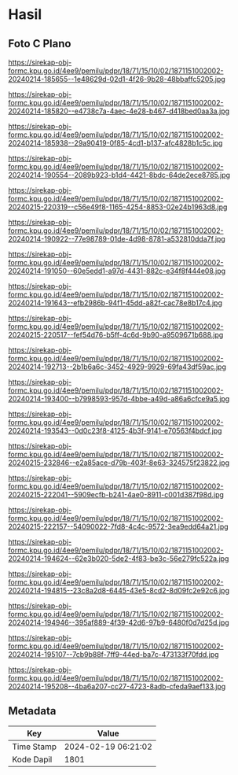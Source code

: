 # Hasil

## Foto C Plano

https://sirekap-obj-formc.kpu.go.id/4ee9/pemilu/pdpr/18/71/15/10/02/1871151002002-20240214-185655--1e48629d-02d1-4f26-9b28-48bbaffc5205.jpg

https://sirekap-obj-formc.kpu.go.id/4ee9/pemilu/pdpr/18/71/15/10/02/1871151002002-20240214-185820--e4738c7a-4aec-4e28-b467-d418bed0aa3a.jpg

https://sirekap-obj-formc.kpu.go.id/4ee9/pemilu/pdpr/18/71/15/10/02/1871151002002-20240214-185938--29a90419-0f85-4cd1-b137-afc4828b1c5c.jpg

https://sirekap-obj-formc.kpu.go.id/4ee9/pemilu/pdpr/18/71/15/10/02/1871151002002-20240214-190554--2089b923-b1d4-4421-8bdc-64de2ece8785.jpg

https://sirekap-obj-formc.kpu.go.id/4ee9/pemilu/pdpr/18/71/15/10/02/1871151002002-20240215-220319--c56e49f8-1165-4254-8853-02e24b1963d8.jpg

https://sirekap-obj-formc.kpu.go.id/4ee9/pemilu/pdpr/18/71/15/10/02/1871151002002-20240214-190922--77e98789-01de-4d98-8781-a532810dda7f.jpg

https://sirekap-obj-formc.kpu.go.id/4ee9/pemilu/pdpr/18/71/15/10/02/1871151002002-20240214-191050--60e5edd1-a97d-4431-882c-e34f8f444e08.jpg

https://sirekap-obj-formc.kpu.go.id/4ee9/pemilu/pdpr/18/71/15/10/02/1871151002002-20240214-191643--efb2986b-94f1-45dd-a82f-cac78e8b17c4.jpg

https://sirekap-obj-formc.kpu.go.id/4ee9/pemilu/pdpr/18/71/15/10/02/1871151002002-20240215-220517--fef54d76-b5ff-4c6d-9b90-a9509671b688.jpg

https://sirekap-obj-formc.kpu.go.id/4ee9/pemilu/pdpr/18/71/15/10/02/1871151002002-20240214-192713--2b1b6a6c-3452-4929-9929-69fa43df59ac.jpg

https://sirekap-obj-formc.kpu.go.id/4ee9/pemilu/pdpr/18/71/15/10/02/1871151002002-20240214-193400--b7998593-957d-4bbe-a49d-a86a6cfce9a5.jpg

https://sirekap-obj-formc.kpu.go.id/4ee9/pemilu/pdpr/18/71/15/10/02/1871151002002-20240214-193543--0d0c23f8-4125-4b3f-9141-e70563f4bdcf.jpg

https://sirekap-obj-formc.kpu.go.id/4ee9/pemilu/pdpr/18/71/15/10/02/1871151002002-20240215-232846--e2a85ace-d79b-403f-8e63-324575f23822.jpg

https://sirekap-obj-formc.kpu.go.id/4ee9/pemilu/pdpr/18/71/15/10/02/1871151002002-20240215-222041--5909ecfb-b241-4ae0-8911-c001d387f98d.jpg

https://sirekap-obj-formc.kpu.go.id/4ee9/pemilu/pdpr/18/71/15/10/02/1871151002002-20240215-222157--54090022-7fd8-4c4c-9572-3ea9edd64a21.jpg

https://sirekap-obj-formc.kpu.go.id/4ee9/pemilu/pdpr/18/71/15/10/02/1871151002002-20240214-194624--62e3b020-5de2-4f83-be3c-56e279fc522a.jpg

https://sirekap-obj-formc.kpu.go.id/4ee9/pemilu/pdpr/18/71/15/10/02/1871151002002-20240214-194815--23c8a2d8-6445-43e5-8cd2-8d09fc2e92c6.jpg

https://sirekap-obj-formc.kpu.go.id/4ee9/pemilu/pdpr/18/71/15/10/02/1871151002002-20240214-194946--395af889-4f39-42d6-97b9-6480f0d7d25d.jpg

https://sirekap-obj-formc.kpu.go.id/4ee9/pemilu/pdpr/18/71/15/10/02/1871151002002-20240214-195107--7cb9b88f-7ff9-44ed-ba7c-473133f70fdd.jpg

https://sirekap-obj-formc.kpu.go.id/4ee9/pemilu/pdpr/18/71/15/10/02/1871151002002-20240214-195208--4ba6a207-cc27-4723-8adb-cfeda9aef133.jpg


## Metadata

| Key        | Value               |
| ---------- | ------------------- |
| Time Stamp | 2024-02-19 06:21:02 |
| Kode Dapil | 1801                |



